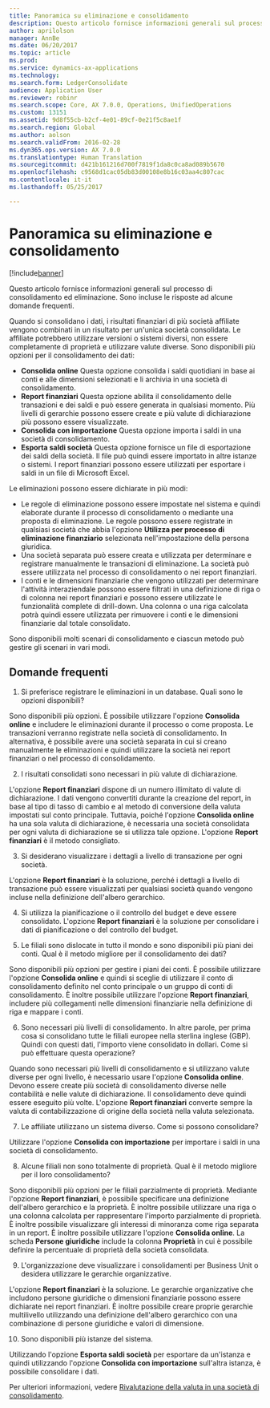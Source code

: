 ```yaml
---
title: Panoramica su eliminazione e consolidamento
description: Questo articolo fornisce informazioni generali sul processo di consolidamento ed eliminazione. Sono incluse le risposte ad alcune domande frequenti.
author: aprilolson
manager: AnnBe
ms.date: 06/20/2017
ms.topic: article
ms.prod: 
ms.service: dynamics-ax-applications
ms.technology: 
ms.search.form: LedgerConsolidate
audience: Application User
ms.reviewer: robinr
ms.search.scope: Core, AX 7.0.0, Operations, UnifiedOperations
ms.custom: 13151
ms.assetid: 9d8f55cb-b2cf-4e01-89cf-0e21f5c8ae1f
ms.search.region: Global
ms.author: aolson
ms.search.validFrom: 2016-02-28
ms.dyn365.ops.version: AX 7.0.0
ms.translationtype: Human Translation
ms.sourcegitcommit: d421b161216d700f7819f1da8c0ca8ad089b5670
ms.openlocfilehash: c9568d1cac05db83d00108e8b16c03aa4c807cac
ms.contentlocale: it-it
ms.lasthandoff: 05/25/2017

---
```


# <a name="consolidation-and-elimination-overview"></a>Panoramica su eliminazione e consolidamento

[!include[banner](../includes/banner.md)]


Questo articolo fornisce informazioni generali sul processo di consolidamento ed eliminazione. Sono incluse le risposte ad alcune domande frequenti.

Quando si consolidano i dati, i risultati finanziari di più società affiliate vengono combinati in un risultato per un'unica società consolidata. Le affiliate potrebbero utilizzare versioni o sistemi diversi, non essere completamente di proprietà e utilizzare valute diverse. Sono disponibili più opzioni per il consolidamento dei dati:

-   **Consolida online** Questa opzione consolida i saldi quotidiani in base ai conti e alle dimensioni selezionati e li archivia in una società di consolidamento.
-   **Report finanziari** Questa opzione abilita il consolidamento delle transazioni e dei saldi e può essere generata in qualsiasi momento. Più livelli di gerarchie possono essere create e più valute di dichiarazione più possono essere visualizzate.
-   **Consolida con importazione** Questa opzione importa i saldi in una società di consolidamento.
-   **Esporta saldi società** Questa opzione fornisce un file di esportazione dei saldi della società. Il file può quindi essere importato in altre istanze o sistemi. I report finanziari possono essere utilizzati per esportare i saldi in un file di Microsoft Excel.

Le eliminazioni possono essere dichiarate in più modi:

-   Le regole di eliminazione possono essere impostate nel sistema e quindi elaborate durante il processo di consolidamento o mediante una proposta di eliminazione. Le regole possono essere registrate in qualsiasi società che abbia l'opzione **Utilizza per processo di eliminazione finanziario** selezionata nell'impostazione della persona giuridica.
-   Una società separata può essere creata e utilizzata per determinare e registrare manualmente le transazioni di eliminazione. La società può essere utilizzata nel processo di consolidamento o nei report finanziari.
-   I conti e le dimensioni finanziarie che vengono utilizzati per determinare l'attività interaziendale possono essere filtrati in una definizione di riga o di colonna nei report finanziari e possono essere utilizzate le funzionalità complete di drill-down. Una colonna o una riga calcolata potrà quindi essere utilizzata per rimuovere i conti e le dimensioni finanziarie dal totale consolidato.

Sono disponibili molti scenari di consolidamento e ciascun metodo può gestire gli scenari in vari modi.

## <a name="frequently-asked-questions"></a>Domande frequenti
1.  Si preferisce registrare le eliminazioni in un database. Quali sono le opzioni disponibili?

Sono disponibili più opzioni. È possibile utilizzare l'opzione **Consolida online** e includere le eliminazioni durante il processo o come proposta. Le transazioni verranno registrate nella società di consolidamento. In alternativa, è possibile avere una società separata in cui si creano manualmente le eliminazioni e quindi utilizzare la società nei report finanziari o nel processo di consolidamento.

2.  I risultati consolidati sono necessari in più valute di dichiarazione.

L'opzione **Report finanziari** dispone di un numero illimitato di valute di dichiarazione. I dati vengono convertiti durante la creazione del report, in base al tipo di tasso di cambio e al metodo di conversione della valuta impostati sul conto principale. Tuttavia, poiché l'opzione **Consolida online** ha una sola valuta di dichiarazione, è necessaria una società consolidata per ogni valuta di dichiarazione se si utilizza tale opzione. L'opzione **Report finanziari** è il metodo consigliato.

3.  Si desiderano visualizzare i dettagli a livello di transazione per ogni società.

L'opzione **Report finanziari** è la soluzione, perché i dettagli a livello di transazione può essere visualizzati per qualsiasi società quando vengono incluse nella definizione dell'albero gerarchico.

4.  Si utilizza la pianificazione o il controllo del budget e deve essere consolidato.
L'opzione **Report finanziari** è la soluzione per consolidare i dati di pianificazione o del controllo del budget.

5.  Le filiali sono dislocate in tutto il mondo e sono disponibili più piani dei conti. Qual è il metodo migliore per il consolidamento dei dati?

Sono disponibili più opzioni per gestire i piani dei conti. È possibile utilizzare l'opzione **Consolida online** e quindi si sceglie di utilizzare il conto di consolidamento definito nel conto principale o un gruppo di conti di consolidamento. È inoltre possibile utilizzare l'opzione **Report finanziari**, includere più collegamenti nelle dimensioni finanziarie nella definizione di riga e mappare i conti.

6.  Sono necessari più livelli di consolidamento. In altre parole, per prima cosa si consolidano tutte le filiali europee nella sterlina inglese (GBP). Quindi con questi dati, l'importo viene consolidato in dollari. Come si può effettuare questa operazione?

Quando sono necessari più livelli di consolidamento e si utilizzano valute diverse per ogni livello, è necessario usare l'opzione **Consolida online**. Devono essere create più società di consolidamento diverse nelle contabilità e nelle valute di dichiarazione. Il consolidamento deve quindi essere eseguito più volte. L'opzione **Report finanziari** converte sempre la valuta di contabilizzazione di origine della società nella valuta selezionata.

7.  Le affiliate utilizzano un sistema diverso. Come si possono consolidare?

Utilizzare l'opzione **Consolida con importazione** per importare i saldi in una società di consolidamento.

8.  Alcune filiali non sono totalmente di proprietà. Qual è il metodo migliore per il loro consolidamento?

Sono disponibili più opzioni per le filiali parzialmente di proprietà. Mediante l'opzione **Report finanziari**, è possibile specificare una definizione dell'albero gerarchico e la proprietà. È inoltre possibile utilizzare una riga o una colonna calcolata per rappresentare l'importo parzialmente di proprietà. È inoltre possibile visualizzare gli interessi di minoranza come riga separata in un report. È inoltre possibile utilizzare l'opzione **Consolida online**. La scheda **Persone giuridiche** include la colonna **Proprietà** in cui è possibile definire la percentuale di proprietà della società consolidata.

9.  L'organizzazione deve visualizzare i consolidamenti per Business Unit o desidera utilizzare le gerarchie organizzative.

L'opzione **Report finanziari** è la soluzione. Le gerarchie organizzative che includono persone giuridiche o dimensioni finanziarie possono essere dichiarate nei report finanziari. È inoltre possibile creare proprie gerarchie multilivello utilizzando una definizione dell'albero gerarchico con una combinazione di persone giuridiche e valori di dimensione.

10. Sono disponibili più istanze del sistema.

Utilizzando l'opzione **Esporta saldi società** per esportare da un'istanza e quindi utilizzando l'opzione **Consolida con importazione** sull'altra istanza, è possibile consolidare i dati.


Per ulteriori informazioni, vedere [Rivalutazione della valuta in una società di consolidamento](..\general-ledger\currency-revaluation-consolidation-company.md).



